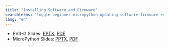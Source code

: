 ```yaml
---
title: "Installing Software and Firmware"
searchterms: "toggle beginner micropython updating software firmware ev3 upload 1.07h 1.07e 1.09d"
lang: "en"
---
```

  <ul>
                         <li>EV3-G Slides:
                           <a href='ProgrammingLessons/beginner/InstallingUpdates.pptx'>PPTX</a>,
                           <a href='ProgrammingLessons/beginner/InstallingUpdates.pdf'>PDF</a>
                         </li>
                         <li>MicroPython Slides:
                         <a href='ProgrammingLessons/beginner/py-Installing.pptx'>PPTX</a>,
                         <a href='ProgrammingLessons/beginner/py-Installing.pdf'>PDF</a>
                         </li>
  </ul>
